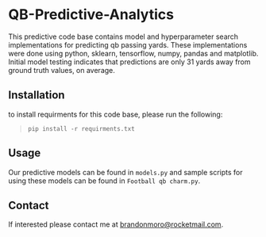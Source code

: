 # QB-Predictive-Analytics
This predictive code base contains model and hyperparameter search implementations for predicting qb passing yards. These implementations were done using python, sklearn, tensorflow, numpy, pandas and matplotlib.
Initial model testing indicates that predictions are only 31 yards away from ground truth values, on average.

## Installation 
to install requirments for this code base, please run the following:
> `pip install -r requirments.txt`

## Usage
Our predictive models can be found in `models.py` and sample scripts for using these models can be found in `Football qb charm.py`.

## Contact 
If interested please contact me at [brandonmoro@rocketmail.com](mailto:brandonmoro@rocketmail.com).
